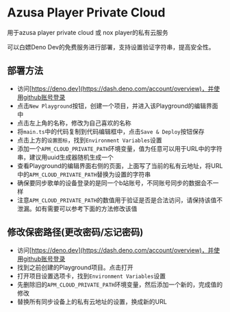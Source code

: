 # Azusa Player Private Cloud

用于azusa player private cloud 或 nox player的私有云服务

可以白嫖Deno Dev的免费服务进行部署，支持设置验证字符串，提高安全性。

## 部署方法

* 访问[https://deno.dev](https://dash.deno.com/account/overview)，并使用github账号登录
* 点击`New Playground`按钮，创建一个项目，并进入该Playground的编辑界面中
* 点击左上角的名称，修改为自己喜欢的名称
* 将`main.ts`中的代码复制到代码编辑框中，点击`Save & Deploy`按钮保存
* 点击上方的`设置图标`，找到`Environment Variables`设置
* 添加一个`APM_CLOUD_PRIVATE_PATH`环境变量，值为任意可以用于URL中的字符串，建议用uuid生成器随机生成一个
* 查看Playground的编辑界面右侧的页面，上面写了当前的私有云地址，将URL中的`APM_CLOUD_PRIVATE_PATH`替换为设置的字符串
* 确保要同步歌单的设备登录的是同一个b站账号，不同账号同步的数据会不一样
* 注意`APM_CLOUD_PRIVATE_PATH`的数值用于验证是否是合法访问，请保持该值不泄漏。如有需要可以参考下面的方法修改该值

## 修改保密路径(更改密码/忘记密码)

* 访问[https://deno.dev](https://dash.deno.com/account/overview)，并使用github账号登录
* 找到之前创建的Playground项目。点击打开
* 打开项目设置选项卡，找到`Environment Variables`设置
* 先删除旧的`APM_CLOUD_PRIVATE_PATH`环境变量，然后添加一个新的，完成值的修改
* 替换所有同步设备上的私有云地址的设置，换成新的URL
